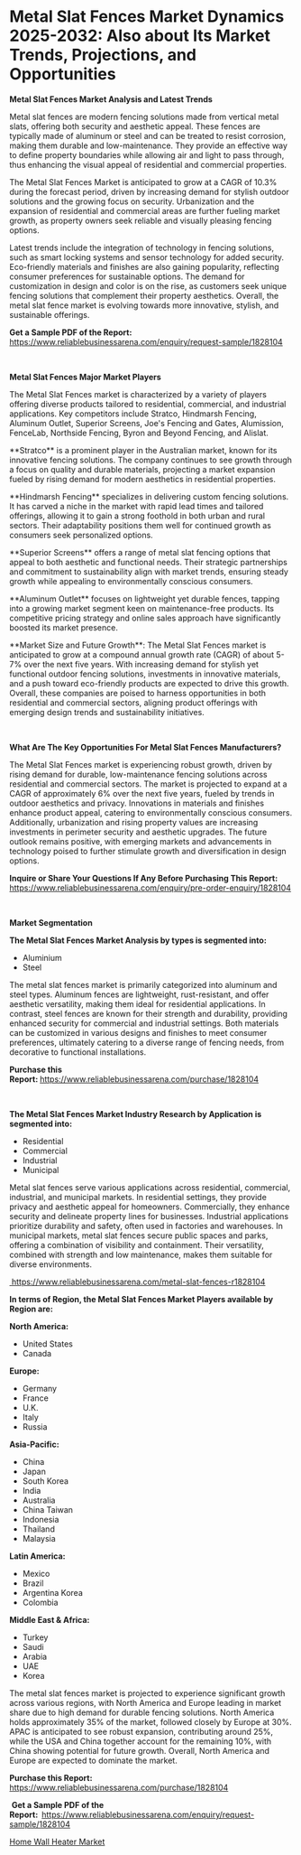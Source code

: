<p><h1>Metal Slat Fences Market Dynamics 2025-2032: Also about Its Market Trends, Projections, and Opportunities</h1></p><p><strong>Metal Slat Fences Market Analysis and Latest Trends</strong></p>
<p><p>Metal slat fences are modern fencing solutions made from vertical metal slats, offering both security and aesthetic appeal. These fences are typically made of aluminum or steel and can be treated to resist corrosion, making them durable and low-maintenance. They provide an effective way to define property boundaries while allowing air and light to pass through, thus enhancing the visual appeal of residential and commercial properties.</p><p>The Metal Slat Fences Market is anticipated to grow at a CAGR of 10.3% during the forecast period, driven by increasing demand for stylish outdoor solutions and the growing focus on security. Urbanization and the expansion of residential and commercial areas are further fueling market growth, as property owners seek reliable and visually pleasing fencing options. </p><p>Latest trends include the integration of technology in fencing solutions, such as smart locking systems and sensor technology for added security. Eco-friendly materials and finishes are also gaining popularity, reflecting consumer preferences for sustainable options. The demand for customization in design and color is on the rise, as customers seek unique fencing solutions that complement their property aesthetics. Overall, the metal slat fence market is evolving towards more innovative, stylish, and sustainable offerings.</p></p>
<p><strong>Get a Sample PDF of the Report:&nbsp;</strong> <a href="https://www.reliablebusinessarena.com/enquiry/request-sample/1828104?utm_campaign=2299&utm_medium=2&utm_source=Github&utm_content=ia&utm_term=19022025&utm_id=metal-slat-fences">https://www.reliablebusinessarena.com/enquiry/request-sample/1828104</a></p>
<p>&nbsp;</p>
<p><strong>Metal Slat Fences Major Market Players</strong></p>
<p><p>The Metal Slat Fences market is characterized by a variety of players offering diverse products tailored to residential, commercial, and industrial applications. Key competitors include Stratco, Hindmarsh Fencing, Aluminum Outlet, Superior Screens, Joe's Fencing and Gates, Alumission, FenceLab, Northside Fencing, Byron and Beyond Fencing, and Alislat.</p><p>**Stratco** is a prominent player in the Australian market, known for its innovative fencing solutions. The company continues to see growth through a focus on quality and durable materials, projecting a market expansion fueled by rising demand for modern aesthetics in residential properties.</p><p>**Hindmarsh Fencing** specializes in delivering custom fencing solutions. It has carved a niche in the market with rapid lead times and tailored offerings, allowing it to gain a strong foothold in both urban and rural sectors. Their adaptability positions them well for continued growth as consumers seek personalized options.</p><p>**Superior Screens** offers a range of metal slat fencing options that appeal to both aesthetic and functional needs. Their strategic partnerships and commitment to sustainability align with market trends, ensuring steady growth while appealing to environmentally conscious consumers.</p><p>**Aluminum Outlet** focuses on lightweight yet durable fences, tapping into a growing market segment keen on maintenance-free products. Its competitive pricing strategy and online sales approach have significantly boosted its market presence.</p><p>**Market Size and Future Growth**: The Metal Slat Fences market is anticipated to grow at a compound annual growth rate (CAGR) of about 5-7% over the next five years. With increasing demand for stylish yet functional outdoor fencing solutions, investments in innovative materials, and a push toward eco-friendly products are expected to drive this growth. Overall, these companies are poised to harness opportunities in both residential and commercial sectors, aligning product offerings with emerging design trends and sustainability initiatives.</p></p>
<p>&nbsp;</p>
<p><strong>What Are The Key Opportunities For Metal Slat Fences Manufacturers?</strong></p>
<p><p>The Metal Slat Fences market is experiencing robust growth, driven by rising demand for durable, low-maintenance fencing solutions across residential and commercial sectors. The market is projected to expand at a CAGR of approximately 6% over the next five years, fueled by trends in outdoor aesthetics and privacy. Innovations in materials and finishes enhance product appeal, catering to environmentally conscious consumers. Additionally, urbanization and rising property values are increasing investments in perimeter security and aesthetic upgrades. The future outlook remains positive, with emerging markets and advancements in technology poised to further stimulate growth and diversification in design options.</p></p>
<p><strong>Inquire or Share Your Questions If Any Before Purchasing This Report:</strong> <a href="https://www.reliablebusinessarena.com/enquiry/pre-order-enquiry/1828104?utm_campaign=2299&utm_medium=2&utm_source=Github&utm_content=ia&utm_term=19022025&utm_id=metal-slat-fences">https://www.reliablebusinessarena.com/enquiry/pre-order-enquiry/1828104</a></p>
<p>&nbsp;</p>
<p><strong>Market Segmentation</strong></p>
<p><strong>The Metal Slat Fences Market Analysis by types is segmented into:</strong></p>
<p><ul><li>Aluminium</li><li>Steel</li></ul></p>
<p><p>The metal slat fences market is primarily categorized into aluminum and steel types. Aluminum fences are lightweight, rust-resistant, and offer aesthetic versatility, making them ideal for residential applications. In contrast, steel fences are known for their strength and durability, providing enhanced security for commercial and industrial settings. Both materials can be customized in various designs and finishes to meet consumer preferences, ultimately catering to a diverse range of fencing needs, from decorative to functional installations.</p></p>
<p><strong>Purchase this Report:&nbsp;</strong><a href="https://www.reliablebusinessarena.com/purchase/1828104?utm_campaign=2299&utm_medium=2&utm_source=Github&utm_content=ia&utm_term=19022025&utm_id=metal-slat-fences">https://www.reliablebusinessarena.com/purchase/1828104</a></p>
<p>&nbsp;</p>
<p><strong>The Metal Slat Fences Market Industry Research by Application is segmented into:</strong></p>
<p><ul><li>Residential</li><li>Commercial</li><li>Industrial</li><li>Municipal</li></ul></p>
<p><p>Metal slat fences serve various applications across residential, commercial, industrial, and municipal markets. In residential settings, they provide privacy and aesthetic appeal for homeowners. Commercially, they enhance security and delineate property lines for businesses. Industrial applications prioritize durability and safety, often used in factories and warehouses. In municipal markets, metal slat fences secure public spaces and parks, offering a combination of visibility and containment. Their versatility, combined with strength and low maintenance, makes them suitable for diverse environments.</p></p>
<p><a href="https://www.reliablebusinessarena.com/metal-slat-fences-r1828104?utm_campaign=2299&utm_medium=2&utm_source=Github&utm_content=ia&utm_term=19022025&utm_id=metal-slat-fences">&nbsp;https://www.reliablebusinessarena.com/metal-slat-fences-r1828104</a></p>
<p><strong>In terms of Region, the Metal Slat Fences Market Players available by Region are:</strong></p>
<p>
    <p> <strong> North America: </strong>
        <ul>
            <li>United States</li>
            <li>Canada</li>
        </ul>
        </p> 
    <p> <strong> Europe: </strong>
        <ul>
            <li>Germany</li>
            <li>France</li>
            <li>U.K.</li>
            <li>Italy</li>
            <li>Russia</li>
        </ul>
        </p> 
    <p> <strong> Asia-Pacific: </strong>
        <ul>
            <li>China</li>
            <li>Japan</li>
            <li>South Korea</li>
            <li>India</li>
            <li>Australia</li>
            <li>China Taiwan</li>
            <li>Indonesia</li>
            <li>Thailand</li>
            <li>Malaysia</li>
        </ul>
        </p> 
    <p> <strong> Latin America: </strong>
        <ul>
            <li>Mexico</li>
            <li>Brazil</li>
            <li>Argentina Korea</li>
            <li>Colombia</li>
        </ul>
        </p> 
    <p> <strong> Middle East & Africa: </strong>
        <ul>
            <li>Turkey</li>
            <li>Saudi</li>
            <li>Arabia</li>
            <li>UAE</li>
            <li>Korea</li>
        </ul>
    </p>
    </p>
<p><p>The metal slat fences market is projected to experience significant growth across various regions, with North America and Europe leading in market share due to high demand for durable fencing solutions. North America holds approximately 35% of the market, followed closely by Europe at 30%. APAC is anticipated to see robust expansion, contributing around 25%, while the USA and China together account for the remaining 10%, with China showing potential for future growth. Overall, North America and Europe are expected to dominate the market.</p></p>
<p><strong>Purchase this Report: </strong><a href="https://www.reliablebusinessarena.com/purchase/1828104?utm_campaign=2299&utm_medium=2&utm_source=Github&utm_content=ia&utm_term=19022025&utm_id=metal-slat-fences">https://www.reliablebusinessarena.com/purchase/1828104</a></p>
<p>&nbsp;<strong>Get a Sample PDF of the Report:&nbsp;&nbsp;</strong><a href="https://www.reliablebusinessarena.com/enquiry/request-sample/1828104?utm_campaign=2299&utm_medium=2&utm_source=Github&utm_content=ia&utm_term=19022025&utm_id=metal-slat-fences">https://www.reliablebusinessarena.com/enquiry/request-sample/1828104</a></p>
<p><strong></strong></p>
<p><p><a href="https://github.com/risingtrista99259/Market-Research-Report-List-1/blob/main/home-wall-heater-market.md?utm_campaign=2299&utm_medium=2&utm_source=Github&utm_content=ia&utm_term=19022025&utm_id=metal-slat-fences">Home Wall Heater Market</a></p></p>